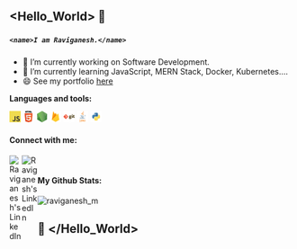 ## <Hello_World> 👋

##### `<name>I am Raviganesh.</name>`
- 🔭 I’m currently working on Software Development.
- 🌱 I’m currently learning JavaScript, MERN Stack, Docker, Kubernetes....
- 😄 See my portfolio [here](https://raviganeshmaniyoor.netlify.app)<!--{:target="_blank" rel="noopener"} -->

**Languages and tools:**  

<code><img height="20" src="https://raw.githubusercontent.com/github/explore/80688e429a7d4ef2fca1e82350fe8e3517d3494d/topics/javascript/javascript.png"></code>
<code><img height="20" src="https://raw.githubusercontent.com/github/explore/80688e429a7d4ef2fca1e82350fe8e3517d3494d/topics/html/html.png"></code>
<code><img height="20" src="https://raw.githubusercontent.com/github/explore/80688e429a7d4ef2fca1e82350fe8e3517d3494d/topics/nodejs/nodejs.png"></code>
<code><img height="20" src="https://raw.githubusercontent.com/github/explore/80688e429a7d4ef2fca1e82350fe8e3517d3494d/topics/firebase/firebase.png"></code>
<code><img height="20" src="https://raw.githubusercontent.com/github/explore/80688e429a7d4ef2fca1e82350fe8e3517d3494d/topics/git/git.png"></code>
<code><img height="20" src="https://raw.githubusercontent.com/github/explore/80688e429a7d4ef2fca1e82350fe8e3517d3494d/topics/java/java.png"></code>
<code><img height="20" src="https://raw.githubusercontent.com/github/explore/80688e429a7d4ef2fca1e82350fe8e3517d3494d/topics/python/python.png"></code>

#### Connect with me:

<a href="https://www.linkedin.com/in/raviganesh-m-31b04015b/">
  <img align="left" alt="Raviganesh's LinkedIn" width="22px" src="https://raw.githubusercontent.com/peterthehan/peterthehan/master/assets/linkedin.svg" />
</a>
<a href="mailto: raviganeshmbhat999@gmail.com/">
  <img align="left" alt="Raviganesh's LinkedIn" width="28px" src="https://image.emojipng.com/796/1237796.jpg" />
</a>
</br>

#### My Github Stats:

<img src="https://github-readme-stats.vercel.app/api?username=raviganeshmbhat&show_icons=true&theme=gotham" alt="raviganesh_m" />

## 👋 </Hello_World>
